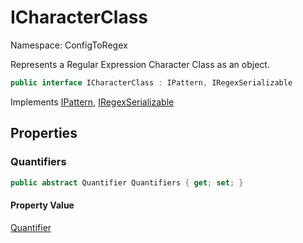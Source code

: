 # ICharacterClass

Namespace: ConfigToRegex

Represents a Regular Expression Character Class as an object.

```csharp
public interface ICharacterClass : IPattern, IRegexSerializable
```

Implements [IPattern](./configtoregex.ipattern.md), [IRegexSerializable](./configtoregex.iregexserializable.md)

## Properties

### **Quantifiers**

```csharp
public abstract Quantifier Quantifiers { get; set; }
```

#### Property Value

[Quantifier](./configtoregex.quantifier.md)<br>

